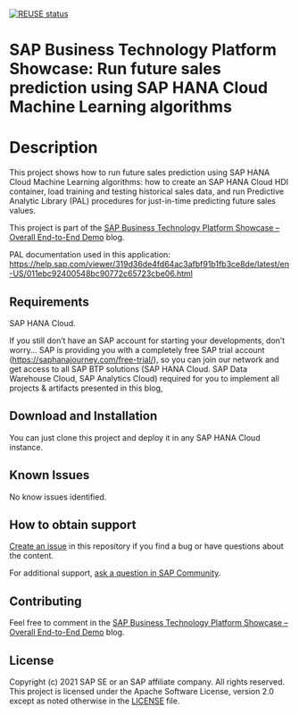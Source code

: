 [![REUSE status](https://api.reuse.software/badge/github.com/SAP-samples/btp-showcase-forecast)](https://api.reuse.software/info/github.com/SAP-samples/btp-showcase-forecast)
# SAP Business Technology Platform Showcase:  Run future sales prediction using SAP HANA Cloud Machine Learning algorithms

# Description

This project shows how to run future sales prediction using SAP HANA Cloud Machine Learning algorithms: how to create an SAP HANA Cloud HDI container, load training and testing historical sales data, and run Predictive Analytic Library (PAL) procedures for just-in-time predicting future sales values.

This project is part of the [SAP Business Technology Platform Showcase – Overall End-to-End Demo](https://blogs.sap.com/2021/01/27/sap-business-technology-platform-showcase-overall-end-to-end-demo/) blog.

PAL documentation used in this application: https://help.sap.com/viewer/319d36de4fd64ac3afbf91b1fb3ce8de/latest/en-US/011ebc92400548bc90772c65723cbe06.html

## Requirements

SAP HANA Cloud.

If you still don’t have an SAP account for starting your developments, don’t worry… SAP is providing you with a completely free SAP trial account (https://saphanajourney.com/free-trial/), so you can join our network and get access to all SAP BTP solutions (SAP HANA Cloud. SAP Data Warehouse Cloud, SAP Analytics Cloud) required for you to implement all projects & artifacts presented in this blog,

## Download and Installation

You can just clone this project and deploy it in any SAP HANA Cloud instance.

## Known Issues

No know issues identified.

## How to obtain support

[Create an issue](https://github.com/SAP-samples/btp-showcase-forecast/issues) in this repository if you find a bug or have questions about the content.
 
For additional support, [ask a question in SAP Community](https://answers.sap.com/questions/ask.html).
 
## Contributing

Feel free to comment in the [SAP Business Technology Platform Showcase – Overall End-to-End Demo](https://blogs.sap.com/2021/01/27/sap-business-technology-platform-showcase-overall-end-to-end-demo/) blog.

## License
Copyright (c) 2021 SAP SE or an SAP affiliate company. All rights reserved. This project is licensed under the Apache Software License, version 2.0 except as noted otherwise in the [LICENSE](LICENSES/Apache-2.0.txt) file.
